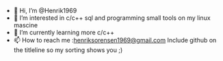 - 👋 Hi, I’m @Henrik1969
- 👀 I’m interested in c/c++ sql and programming small tools on my linux mascine
- 🌱 I’m currently learning more c/c++
- 📫 How to reach me :henriksorensen1969@gmail.com Include github on the titleline so my sorting shows you ;)

<!---
Henrik1969/Henrik1969 is a ✨ special ✨ repository because its `README.md` (this file) appears on your GitHub profile.
You can click the Preview link to take a look at your changes.
--->
